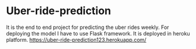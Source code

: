 # Uber-ride-prediction
It is the end to end project for predicting the uber rides weekly.
For deploying the model I have to use Flask framework.
It is deployed in heroku platform. https://uber-ride-prediction123.herokuapp.com/
